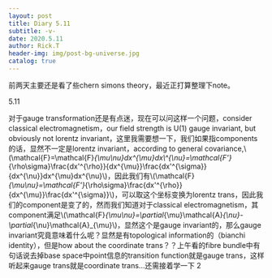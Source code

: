 ```yaml
---
layout: post
title: Diary 5.11
subtitle: -v-
date: 2020.5.11
author: Rick.T
header-img: img/post-bg-universe.jpg
catalog: true
---
```


<head>
    <script src="https://cdn.mathjax.org/mathjax/latest/MathJax.js?config=TeX-AMS-MML_HTMLorMML" type="text/javascript"></script>
    <script type="text/x-mathjax-config">
        MathJax.Hub.Config({
            tex2jax: {
            skipTags: ['script', 'noscript', 'style', 'textarea', 'pre'],
            inlineMath: [['$','$'], ["\\(", "\\)"]],
            displayMath: [["$$", "$$"], ["\\[", "\\]"]]
            }
        });
    </script>
</head>

前两天主要还是看了些chern simons theory，最近正打算整理下note。


5.11

对于gauge transformation还是有点迷，现在可以问这样一个问题，consider classical electromagnetism，our field strength is U(1) gauge invariant, but obviously not lorentz invariant，这里我需要想一下，我们如果指components的话，显然不一定是lorentz invariant，according to general covariance,\\(\\mathcal{F}=\\mathcal{F}_{\\mu\\nu}dx^{\\mu}dx\\^{\\nu}=\\mathcal{F'}_{\\rho\\sigma}\\frac{dx'^{\rho}}{dx^{\\mu}}\\frac{dx'^{\\sigma}}{dx^{\\nu}}dx^{\\mu}dx^{\\nu}\\)，因此我们有\\(\\mathcal{F}_{\\mu\\nu}=\\mathcal{F'}_{\\rho\\sigma}\\frac{dx'^{\rho}}{dx^{\\mu}}\\frac{dx'^{\\sigma}}\\)，可以取这个坐标变换为lorentz trans，因此我们的component是变了的，然而我们知道对于classical electromagnetism，其component满足\\(\\mathcal{F}_{\\mu\\nu}=\\partial_{\\mu}\\mathcal{A}_{\\nu}-\\partial_{\\nu}\\mathcal{A}_{\\mu}\\)，显然这个是gauge invariant的，那么gauge invariant究竟意味着什么呢？显然是有topological information的（bianchi identity），但是how about the coordinate trans？？上午看的fibre bundle中有句话说去掉base space中point信息的transition function就是gauge trans，这样听起来gauge trans就是coordinate trans...还需接着学一下
2
